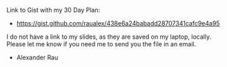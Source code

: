 Link to Gist with my 30 Day Plan:
- https://gist.github.com/raualex/438e6a24babadd28707341cafc9e4a95

I do not have a link to my slides, as they are saved on my laptop, locally.  Please let me know if you need me to send you the file in an email.

- Alexander Rau
